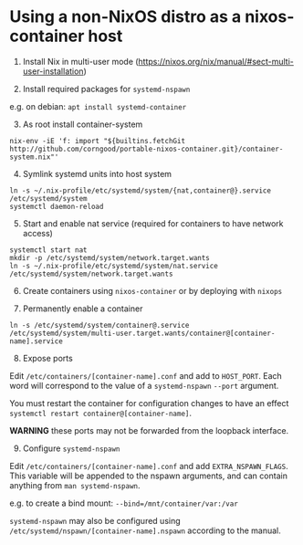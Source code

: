 # Using a non-NixOS distro as a nixos-container host #

1. Install Nix in multi-user mode (https://nixos.org/nix/manual/#sect-multi-user-installation)

2. Install required packages for `systemd-nspawn`

  e.g. on debian: `apt install systemd-container`

3. As root install container-system

  `nix-env -iE 'f: import "${builtins.fetchGit http://github.com/corngood/portable-nixos-container.git}/container-system.nix"'`

4. Symlink systemd units into host system

  ```
  ln -s ~/.nix-profile/etc/systemd/system/{nat,container@}.service /etc/systemd/system
  systemctl daemon-reload
  ```

5. Start and enable nat service (required for containers to have network access)

  ```
  systemctl start nat
  mkdir -p /etc/systemd/system/network.target.wants
  ln -s ~/.nix-profile/etc/systemd/system/nat.service /etc/systemd/system/network.target.wants
  ```

6. Create containers using `nixos-container` or by deploying with `nixops`

7. Permanently enable a container

  `ln -s /etc/systemd/system/container@.service /etc/systemd/system/multi-user.target.wants/container@[container-name].service`

8. Expose ports

  Edit `/etc/containers/[container-name].conf` and add to `HOST_PORT`.  Each word will correspond to the value of a `systemd-nspawn` `--port` argument.

  You must restart the container for configuration changes to have an effect `systemctl restart container@[container-name]`.

  **WARNING** these ports may not be forwarded from the loopback interface.

9. Configure `systemd-nspawn`

  Edit `/etc/containers/[container-name].conf` and add `EXTRA_NSPAWN_FLAGS`.  This variable will be appended to the nspawn arguments, and can contain anything from `man systemd-nspawn`.

  e.g. to create a bind mount: `--bind=/mnt/container/var:/var`

  `systemd-nspawn` may also be configured using `/etc/systemd/nspawn/[container-name].nspawn` according to the manual.
